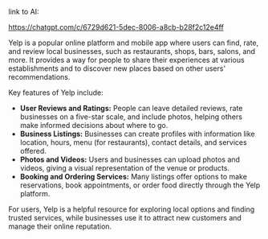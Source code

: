 link to AI:

https://chatgpt.com/c/6729d621-5dec-8006-a8cb-b28f2c12e4ff


Yelp is a popular online platform and mobile app where users can find, rate, and review local businesses, such as restaurants, shops, bars, salons, and more. It provides a way for people to share their experiences at various establishments and to discover new places based on other users' recommendations.

Key features of Yelp include:

- **User Reviews and Ratings:** People can leave detailed reviews, rate businesses on a five-star scale, and include photos, helping others make informed decisions about where to go.
- **Business Listings:** Businesses can create profiles with information like location, hours, menu (for restaurants), contact details, and services offered.
- **Photos and Videos:** Users and businesses can upload photos and videos, giving a visual representation of the venue or products.
- **Booking and Ordering Services:** Many listings offer options to make reservations, book appointments, or order food directly through the Yelp platform.

For users, Yelp is a helpful resource for exploring local options and finding trusted services, while businesses use it to attract new customers and manage their online reputation.
